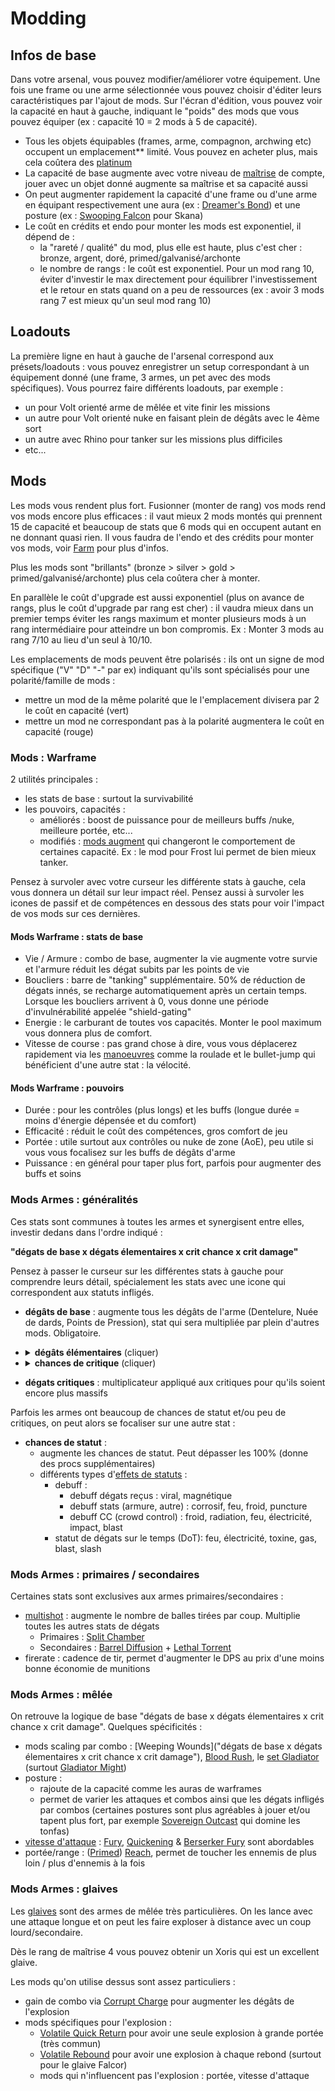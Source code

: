 
# Modding


## Infos de base

Dans votre arsenal, vous pouvez modifier/améliorer votre équipement.
Une fois une frame ou une arme sélectionnée vous pouvez choisir d'éditer leurs caractéristiques par l'ajout de mods.
Sur l'écran d'édition, vous pouvez voir la capacité en haut à gauche, indiquant le "poids" des mods que vous pouvez équiper (ex : capacité 10 = 2 mods à 5 de capacité).
   - Tous les objets équipables (frames, arme, compagnon, archwing etc) occupent un emplacement** limité. Vous pouvez en acheter plus, mais cela coûtera des [platinum](farm.md/#plats)
   - La capacité de base augmente avec votre niveau de [maîtrise](mastery-rank.md) de compte, jouer avec un objet donné augmente sa maîtrise et sa capacité aussi
   - On peut augmenter rapidement la capacité d'une frame ou d'une arme en équipant respectivement une aura (ex : [Dreamer's Bond]()) et une posture (ex : [Swooping Falcon](https://wiki.warframe.com/w/Swooping_Falcon) pour Skana)
   - Le coût en crédits et endo pour monter les mods est exponentiel, il dépend de :
     - la "rareté / qualité" du mod, plus elle est haute, plus c'est cher : bronze, argent, doré, primed/galvanisé/archonte
     - le nombre de rangs : le coût est exponentiel. Pour un mod rang 10, éviter d'investir le max directement pour équilibrer l'investissement et le retour en stats quand on a peu de ressources (ex : avoir 3 mods rang 7 est mieux qu'un seul mod rang 10)


## Loadouts

La première ligne en haut à gauche de l'arsenal correspond aux présets/loadouts : vous pouvez enregistrer un setup correspondant à un équipement donné (une frame, 3 armes, un pet avec des mods spécifiques).
Vous pourrez faire différents loadouts, par exemple :
  - un pour Volt orienté arme de mêlée et vite finir les missions
  - un autre pour Volt orienté nuke en faisant plein de dégâts avec le 4ème sort
  - un autre avec Rhino pour tanker sur les missions plus difficiles
  - etc...

## Mods

Les mods vous rendent plus fort.
Fusionner (monter de rang) vos mods rend vos mods encore plus efficaces : il vaut mieux 2 mods montés qui prennent 15 de capacité et beaucoup de stats que 6 mods qui en occupent autant en ne donnant quasi rien.
Il vous faudra de l'endo et des crédits pour monter vos mods, voir [Farm](farm.md) pour plus d'infos.

Plus les mods sont "brillants" (bronze > silver > gold > primed/galvanisé/archonte) plus cela coûtera cher à monter.

En parallèle le coût d'upgrade est aussi exponentiel (plus on avance de rangs, plus le coût d'upgrade par rang est cher) : il vaudra mieux dans un premier temps éviter les rangs maximum et monter plusieurs mods à un rang intermédiaire pour atteindre un bon compromis. Ex : Monter 3 mods au rang 7/10 au lieu d'un seul à 10/10.

Les emplacements de mods peuvent être polarisés : ils ont un signe de mod spécifique ("V" "D" "-" par ex) indiquant qu'ils sont spécialisés pour une polarité/famille de mods :
  - mettre un mod de la même polarité que le l'emplacement divisera par 2 le coût en capacité (vert)
  - mettre un mod ne correspondant pas à la polarité augmentera le coût en capacité (rouge)

### Mods : Warframe

2 utilités principales :
- les stats de base : surtout la survivabilité
- les pouvoirs, capacités :
  - améliorés : boost de puissance pour de meilleurs buffs /nuke, meilleure portée, etc...
  - modifiés : [mods augment]() qui changeront le comportement de certaines capacité. Ex : le mod []() pour Frost lui permet de bien mieux tanker.


Pensez à survoler avec votre curseur les différente stats à gauche, cela vous donnera un détail sur leur impact réel.
Pensez aussi à survoler les icones de passif et de compétences en dessous des stats pour voir l'impact de vos mods sur ces dernières.

#### Mods Warframe : stats de base

- Vie / Armure : combo de base, augmenter la vie augmente votre survie et l'armure réduit les dégat subits par les points de vie
- Boucliers : barre de "tanking" supplémentaire. 50% de réduction de dégats innés, se recharge automatiquement après un certain temps. Lorsque les boucliers arrivent à 0, vous donne une période d'invulnérabilité appelée "shield-gating"
- Energie : le carburant de toutes vos capacités. Monter le pool maximum vous donnera plus de comfort.
- Vitesse de course : pas grand chose à dire, vous vous déplacerez rapidement via les [manoeuvres]() comme la roulade et le bullet-jump qui bénéficient d'une autre stat : la vélocité.

#### Mods Warframe : pouvoirs

- Durée : pour les contrôles (plus longs) et les buffs (longue durée = moins d'énergie dépensée et du comfort)
- Efficacité : réduit le coût des compétences, gros comfort de jeu
- Portée : utile surtout aux contrôles ou nuke de zone (AoE), peu utile si vous vous focalisez sur les buffs de dégâts d'arme
- Puissance : en général pour taper plus fort, parfois pour augmenter des buffs et soins

### Mods Armes : généralités
Ces stats sont communes à toutes les armes et synergisent entre elles, investir dedans dans l'ordre indiqué : 

**"dégats de base x dégats élementaires x crit chance x crit damage"**

Pensez à passer le curseur sur les différentes stats à gauche pour comprendre leurs détail, spécialement les stats avec une icone qui correspondent aux statuts infligés.

- **dégâts de base** : augmente tous les dégâts de l'arme (Dentelure, Nuée de dards, Points de Pression), stat qui sera multipliée par plein d'autres mods. Obligatoire.

- <details><summary><b>dégâts élémentaires</b> (cliquer)</summary>
  
   - multiplient les dégâts de base
   - mettre deux statuts ensemble les fusionnent pour donner un statut combiné
   - le jeu lit les cases de mods de gauche à droite et de haut en bas comme un livre : arranger les mods dans cet ordre pour avoir les combinaisons voulues
      - exemple 1 : l'ordre "toxine + électricité + feu" donnera "**corrosif (tox + elec) + feu**"
      - exemple 2 : l'ordre "feu + toxine + électricité" donnera "**gas (feu + tox) + électricité**"
   - les ennemis ont [différentes résistances](https://wiki.warframe.com/w/Damage#Overview_Table) positives / négatives au dégats, ex :
     - le [corrosif](https://wiki.warframe.com/w/Damage/Corrosive_Damage) (toxine + électricité) inflige +50% de dmg sur les grineers
     - la [toxine](https://wiki.warframe.com/w/Damage/Toxin_Damage) ignore les boucliers et attaque directement la vie. Très efficace sur les corpus qui ont peu de vie et plein de boucliers.
   - donnent accès à des éléments ayant parfois des effets importants pour les dégats :
      - [viral](https://wiki.warframe.com/w/Damage/Viral_Damage) (toxine + froid) : augmente de 100 à 325% les dégats sur les points de vie (10 stacks max par cible pour effet max)
      - [magnetique](https://wiki.warframe.com/w/Damage/Magnetic_Damage) (froid + électricité) : augmente de 100 à 325% les dégats sur les boucliers et l'overguard (eximus, thrax), 10 stacks
      - [corrosif](https://wiki.warframe.com/w/Damage/Corrosive_Damage) (toxine + électricité) : réduit l'armure ennemie de 26 à 80% à 10 stacks. Possibilité plus tard d'augmenter les stacks via [archon shards](https://wiki.warframe.com/w/Archon_Shard)
      - [feu](https://wiki.warframe.com/w/Damage/Heat_Damage) : inflige des dégats sur le temps par stack + réduit l'armure de 15 à 50% (effet max après 5s de brûlure). Pas de maximum de stacks, augmente tant qu'on en applique
  
- <details><summary><b>chances de critique</b> (cliquer)</summary>

   - augmente les chances de [coup critique](https://wiki.warframe.com/w/Critical_Hit) multipliant dégats de base et élémentaires
   - peut dépasser les 100% pour des gros crits (orange) voire super crits (rouge+). On parle de "tiers" de crits.
   - les mods augmentent les stats de crit de base de l'arme. Une arme avec peu de crit (moins de 20% environ) bénéficie peu des mods de crit
  
- **dégats critiques** : multiplicateur appliqué aux critiques pour qu'ils soient encore plus massifs

</details></details>
  
Parfois les armes ont beaucoup de chances de statut et/ou peu de critiques, on peut alors se focaliser sur une autre stat :
- **chances de statut** :
  - augmente les chances de statut. Peut dépasser les 100% (donne des procs supplémentaires)
  - différents types d'[effets de statuts](https://wiki.warframe.com/w/Status_Effect) :
     - debuff :
       - debuff dégats reçus : viral, magnétique
       - debuff stats (armure, autre) : corrosif, feu, froid, puncture
       - debuff CC (crowd control) : froid, radiation, feu, électricité, impact, blast
     - statut de dégats sur le temps (DoT): feu, électricité, toxine, gas, blast, slash

### Mods Armes : primaires / secondaires

Certaines stats sont exclusives aux armes primaires/secondaires :
- [multishot](https://wiki.warframe.com/w/Multishot) : augmente le nombre de balles tirées par coup. Multiplie toutes les autres stats de dégats
  - Primaires : [Split Chamber](https://wiki.warframe.com/w/Split_Chamber)
  - Secondaires : [Barrel Diffusion](https://wiki.warframe.com/w/Barrel_Diffusion) + [Lethal Torrent](https://wiki.warframe.com/w/Lethal_Torrent)
- firerate : cadence de tir, permet d'augmenter le DPS au prix d'une moins bonne économie de munitions



### Mods Armes : mêlée
On retrouve la logique de base "dégats de base x dégats élementaires x crit chance x crit damage".
Quelques spécificités :
- mods scaling par combo : [Weeping Wounds]("dégats de base x dégats élementaires x crit chance x crit damage"), [Blood Rush](https://wiki.warframe.com/w/Blood_Rush), le [set Gladiator](https://wiki.warframe.com/w/Gladiator_Set) (surtout [Gladiator Might](https://wiki.warframe.com/w/Gladiator_Might))
- posture : 
  - rajoute de la capacité comme les auras de warframes
  - permet de varier les attaques et combos ainsi que les dégats infligés par combos (certaines postures sont plus agréables à jouer et/ou tapent plus fort, par exemple [Sovereign Outcast](https://wiki.warframe.com/w/Sovereign_Outcast) qui domine les tonfas)
- [vitesse d'attaque](https://wiki.warframe.com/w/Attack_Speed) : [Fury](https://wiki.warframe.com/w/Fury), [Quickening](https://wiki.warframe.com/w/Quickening) & [Berserker Fury](https://wiki.warframe.com/w/Berserker_Fury) sont abordables
- portée/range : ([Primed](https://wiki.warframe.com/w/Primed_Reach)) [Reach](https://wiki.warframe.com/w/Reach), permet de toucher les ennemis de plus loin / plus d'ennemis à la fois

### Mods Armes : glaives
Les [glaives](https://wiki.warframe.com/w/Category:Glaive) sont des armes de mêlée très particulières.
On les lance avec une attaque longue et on peut les faire exploser à distance avec un coup lourd/secondaire.

Dès le rang de maîtrise 4 vous pouvez obtenir un Xoris qui est un excellent glaive.

Les mods qu'on utilise dessus sont assez particuliers :
- gain de combo via [Corrupt Charge](https://wiki.warframe.com/w/Corrupt_Charge) pour augmenter les dégâts de l'explosion
- mods spécifiques pour l'explosion :
   - [Volatile Quick Return](https://wiki.warframe.com/w/Volatile_Quick_Return) pour avoir une seule explosion à grande portée (très commun)
   - [Volatile Rebound](https://wiki.warframe.com/w/Volatile_Rebound) pour avoir une explosion à chaque rebond (surtout pour le glaive Falcor)
   - mods qui n'influencent pas l'explosion : portée, vitesse d'attaque
